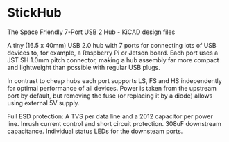 # StickHub

The Space Friendly 7-Port USB 2 Hub - KiCAD design files

A tiny (16.5 x 40mm) USB 2.0 hub with 7 ports for connecting lots of USB devices to, for example, a Raspberry Pi or Jetson board. Each port uses a JST SH 1.0mm pitch connector, making a hub assembly far more compact and lightweight than possible with regular USB plugs.

In contrast to cheap hubs each port supports LS, FS and HS independently for optimal performance of all devices. Power is taken from the upstream port by default, but removing the fuse (or replacing it by a diode) allows using external 5V supply.

Full ESD protection: A TVS per data line and a 2012 capacitor per power line. Inrush current control and short circuit protection. 308uF downstream capacitance. Individual status LEDs for the downsteam ports.

